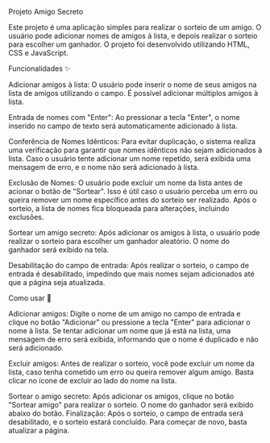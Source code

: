 Projeto Amigo Secreto

Este projeto é uma aplicação simples para realizar o sorteio de um amigo. O usuário pode adicionar nomes de amigos à lista, e depois realizar o sorteio para escolher um ganhador. O projeto foi desenvolvido utilizando HTML, CSS e JavaScript.


Funcionalidades ✨


  Adicionar amigos à lista: O usuário pode inserir o nome de seus amigos na lista de amigos utilizando o campo. É possível adicionar múltiplos amigos à lista.
  
  Entrada de nomes com "Enter": Ao pressionar a tecla "Enter", o nome inserido no campo de texto será automaticamente adicionado à lista.
  
  Conferência de Nomes Idênticos: Para evitar duplicação, o sistema realiza uma verificação para garantir que nomes idênticos não sejam adicionados à lista. Caso o usuário tente adicionar um nome repetido, será exibida uma mensagem de erro, e o nome não será adicionado à lista.
  
  Exclusão de Nomes: O usuário pode excluir um nome da lista antes de acionar o botão de "Sortear". Isso é útil caso o usuário perceba um erro ou queira remover um nome específico antes do sorteio ser realizado. Após o sorteio, a lista de nomes fica bloqueada para alterações, incluindo exclusões.
  
  Sortear um amigo secreto: Após adicionar os amigos à lista, o usuário pode realizar o sorteio para escolher um ganhador aleatório. O nome do ganhador será exibido na tela.
  
  Desabilitação do campo de entrada: Após realizar o sorteio, o campo de entrada é desabilitado, impedindo que mais nomes sejam adicionados até que a página seja atualizada.
  

Como usar 📝


  Adicionar amigos: Digite o nome de um amigo no campo de entrada e clique no botão "Adicionar" ou pressione a tecla "Enter" para adicionar o nome à lista. Se tentar adicionar um nome que já está na lista, uma mensagem de erro será exibida, informando que o nome é duplicado e não será adicionado.
  
  Excluir amigos: Antes de realizar o sorteio, você pode excluir um nome da lista, caso tenha cometido um erro ou queira remover algum amigo. Basta clicar no ícone de excluir ao lado do nome na lista.
  
  Sortear o amigo secreto: Após adicionar os amigos, clique no botão "Sortear amigo" para realizar o sorteio. O nome do ganhador será exibido abaixo do botão.
  Finalização: Após o sorteio, o campo de entrada será desabilitado, e o sorteio estará concluído. Para começar de novo, basta atualizar a página.
